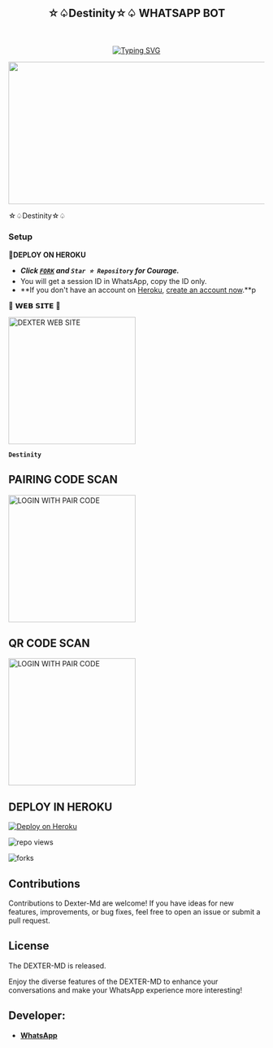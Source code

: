 
## <p align="center"> ☆♤Destinity☆♤ WHATSAPP BOT
<br>

<p align="center"><a href="https://git.io/typing-svg"><img src="https://readme-typing-svg.demolab.com?font=EB+Garamond&weight=800&size=28&duration=4000&pause=1000&random=false&width=435&lines=WELCOME+TO+THE+☆♤Destinity☆♤+BOT;MULTI-DEVICE+WHATSAPP+BOT;DEVELOPED+BY+•¤Sung Jinwoo◇;RELEASED+DATE+24%2F03%2F2024." alt="Typing SVG" /></a>
</p>


<img src="https://telegra.ph/file/0ca6a49f13bb7caada05b.jpg" width="540" height="280" />
</p>         ☆♤Destinity☆♤

### Setup

**📌DEPLOY ON HEROKU**
   - ***Click [`FORK`](https://github.com/Sung3456/Destinity/fork) and `Star ⭐ Repository` for Courage.***
   - You will get a session ID in WhatsApp, copy the ID only.
   - **If you don't have an account on [Heroku](https://signup.heroku.com/), [create an account now](https://signup.heroku.com/).**p
</p>
🌟 𝗪𝗘𝗕 𝗦𝗜𝗧𝗘 🌟

<a href="https://web-developer-835fc13471d9.herokuapp.com/"><img src="https://img.shields.io/badge/DEXTER-WEB%20SITE-red" alt="DEXTER WEB SITE" width="250"></a>

**`Destinity`**

##  PAIRING CODE SCAN

<a href="https://Destinity-pair-271d65472856.herokuapp.com/"><img src="https://img.shields.io/badge/LOGIN%20WITH-PAIR%20CODE-red" alt="LOGIN WITH PAIR CODE" width="250"></a>

## QR CODE SCAN

<a href="https://Destinity--7-62f45bcdac73.herokuapp.com/"><img src="https://img.shields.io/badge/LOGIN%20WITH-QR%20CODE-red" alt="LOGIN WITH PAIR CODE" width="250"></a>
## DEPLOY IN HEROKU

 [![Deploy on Heroku](https://www.herokucdn.com/deploy/button.svg)](https://dashboard.heroku.com/new?template=https://github.com/Sung3456/Destinity/)

   </details>
</P>

![repo views](https://hits.seeyoufarm.com/api/count/incr/badge.svg?url=https%3A%2F%2Fgithub.com%2FPurnageethanjana%2FDEXTER-V1-MD&count_bg=%2379C83D&title_bg=%23555555&icon=gitpod.svg&icon_color=%23E7E7E7&title=Views&edge_flat=false)

![forks](https://img.shields.io/github/forks/Sung3456/Destinity?label=Forks&style=social)



## Contributions

Contributions to Dexter-Md are welcome! If you have ideas for new features, improvements, or bug fixes, feel free to open an issue or submit a pull request.

## License

The DEXTER-MD is released.

Enjoy the diverse features of the DEXTER-MD  to enhance your conversations and make your WhatsApp experience more interesting!

## Developer:
- [**WhatsApp**](https://wa.me/94789958225)

